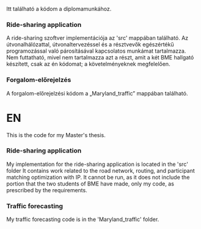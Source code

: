 Itt található a kódom a diplomamunkához.

### Ride-sharing application
A ride-sharing szoftver implementációja az 'src' mappában található. Az útvonalhálózattal, útvonaltervezéssel és a résztvevők egészértékű programozással való párosításával kapcsolatos munkámat tartalmazza. Nem futtatható, mivel nem tartalmazza azt a részt, amit a két BME hallgató készített, csak az én kódomat; a követelményeknek megfelelően. 

### Forgalom-előrejelzés
A forgalom-előrejelzési kódom a „Maryland_traffic” mappában található.


# EN
This is the code for my Master's thesis.

### Ride-sharing application
My implementation for the ride-sharing application is located in the 'src' folder It contains work related to the road network, routing, and participant matching optimization with IP. It cannot be run, as it does not include the portion that the two students of BME have made, only my code, as prescribed by the requirements.  
### Traffic forecasting
My traffic forecasting code is in the 'Maryland_traffic' folder.
